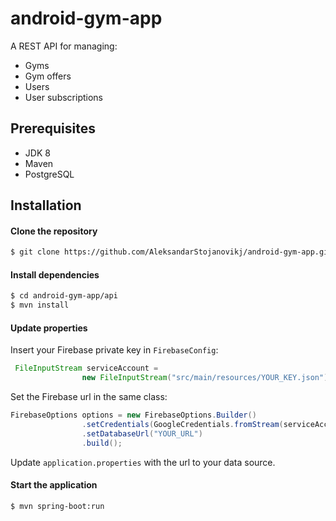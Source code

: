# android-gym-app

A REST API for managing:
* Gyms
* Gym offers
* Users
* User subscriptions

## Prerequisites

* JDK 8
* Maven
* PostgreSQL



## Installation
#### Clone the repository 
```bash 
$ git clone https://github.com/AleksandarStojanovikj/android-gym-app.git
```

#### Install dependencies
```bash
$ cd android-gym-app/api
$ mvn install
```

#### Update properties

Insert your Firebase private key in `FirebaseConfig`: 

```java
 FileInputStream serviceAccount =
                new FileInputStream("src/main/resources/YOUR_KEY.json");
```

Set the Firebase url in the same class:

```java
FirebaseOptions options = new FirebaseOptions.Builder()
                .setCredentials(GoogleCredentials.fromStream(serviceAccount))
                .setDatabaseUrl("YOUR_URL")
                .build();
```

Update `application.properties` with the url to your data source. 


#### Start the application
```bash
$ mvn spring-boot:run
```

